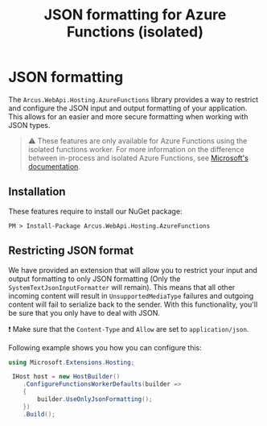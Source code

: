 ﻿---
title: "JSON formatting for Azure Functions (isolated)"
layout: default
---

# JSON formatting
The `Arcus.WebApi.Hosting.AzureFunctions` library provides a way to restrict and configure the JSON input and output formatting of your application.
This allows for an easier and more secure formatting when working with JSON types.

> ⚠ These features are only available for Azure Functions using the isolated functions worker. For more information on the difference between in-process and isolated Azure Functions, see [Microsoft's documentation](https://learn.microsoft.com/en-us/azure/azure-functions/dotnet-isolated-process-guide).

## Installation
These features require to install our NuGet package:

```shell
PM > Install-Package Arcus.WebApi.Hosting.AzureFunctions
```

## Restricting JSON format
We have provided an extension that will allow you to restrict your input and output formatting to only JSON formatting (Only the `SystemTextJsonInputFormatter` will remain). 
This means that all other incoming content will result in `UnsupportedMediaType` failures and outgoing content will fail to serialize back to the sender. With this functionality, you'll be sure that you only have to deal with JSON.

❗ Make sure that the `Content-Type` and `Allow` are set to `application/json`.

Following example shows you how you can configure this:

```csharp
using Microsoft.Extensions.Hosting;

 IHost host = new HostBuilder()
    .ConfigureFunctionsWorkerDefaults(builder =>
    {
        builder.UseOnlyJsonFormatting();
    })
    .Build();
```